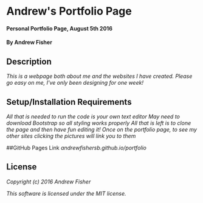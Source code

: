 # Andrew's Portfolio Page

#### Personal Portfolio Page, August 5th 2016

#### By Andrew Fisher

## Description

_This is a webpage both about me and the websites I have created. Please go easy on me, I've only been designing for one week!_

## Setup/Installation Requirements

  _All that is needed to run the code is your own text editor_
  _May need to download Bootstrap so all styling works properly_
  _All that is left is to clone the page and then have fun editing it!_
  _Once on the portfolio page, to see my other sites clicking the pictures will link you to them_

##GitHub Pages Link
_andrewfishersb.github.io/portfolio_

## License

_Copyright (c) 2016 Andrew Fisher_

_This software is licensed under the MIT license._
